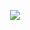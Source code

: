 <div align="center">
<p align="justify/left/right/center">
<img src="https://github.com/Sensnal/imgs/blob/main/GH.jpg?raw=true">
